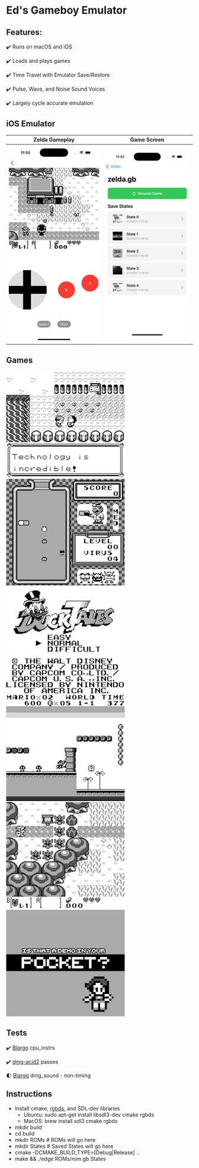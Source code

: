 # Ed's Gameboy Emulator

## Features:

✔️ Runs on macOS and iOS

✔️ Loads and plays games

✔️ Time Travel with Emulator Save/Restore

✔️ Pulse, Wave, and Noise Sound Voices

✔️ Largely cycle accurate emulation

## iOS Emulator
| Zelda Gameplay | Game Screen |
|:---:|:---:|
| ![Zelda Gameplay](/images/screenshot1.png) | ![Game Screen](/images/screenshot2.png) |

## Games

![Pokemon Red](/images/pokemonred.png)
![Dr. Mario](/images/drmario.png)
![Ducktales](/images/ducktales.png)
![Mario](/images/mario.png)
![Zelda](/images/zelda.png)
![Is that a demo in your pocket?](/images/pocket.png)

## Tests

✔️ [Blargg](https://github.com/retrio/gb-test-roms) cpu_instrs

✔️ [dmg-acid2](https://github.com/mattcurrie/dmg-acid2) passes

🌓 [Blargg](https://github.com/retrio/gb-test-roms) dmg_sound - non-timing


## Instructions
* Install cmake, [rgbds](https://github.com/gbdev/rgbds), and SDL-dev libraries
  * Ubuntu: sudo apt-get install libsdl3-dev cmake rgbds
  * MacOS: brew install sdl3 cmake rgbds
* mkdir build
* cd build
* mkdir ROMs # ROMs will go here
* mkdir States # Saved States will go here
* cmake -DCMAKE_BUILD_TYPE=[Debug|Release] ..
* make && ./edge ROMs/rom.gb States
